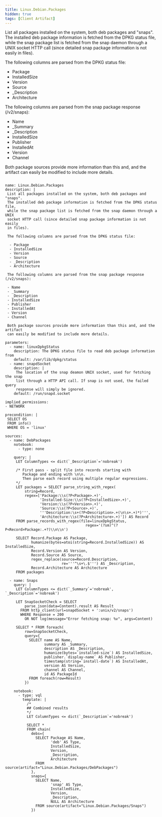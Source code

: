 ```yaml
---
title: Linux.Debian.Packages
hidden: true
tags: [Client Artifact]
---
```


List all packages installed on the system, both deb packages and "snaps".
The installed deb package information is fetched from the DPKG status file,
while the snap package list is fetched from the snap daemon through a UNIX
socket HTTP call (since detailed snap package information is not easily
in files).

The following columns are parsed from the DPKG status file:

 - Package
 - InstalledSize
 - Version
 - Source
 - _Description
 - Architecture

The following columns are parsed from the snap package response (/v2/snaps):

- Name
- _Summary
- _Description
- InstalledSize
- Publisher
- InstalledAt
- Version
- Channel

Both package sources provide more information than this and, and the artifact
can easily be modified to include more details.


<pre><code class="language-yaml">
name: Linux.Debian.Packages
description: |
 List all packages installed on the system, both deb packages and "snaps".
 The installed deb package information is fetched from the DPKG status file,
 while the snap package list is fetched from the snap daemon through a UNIX
 socket HTTP call (since detailed snap package information is not easily
 in files).

 The following columns are parsed from the DPKG status file:

  - Package
  - InstalledSize
  - Version
  - Source
  - _Description
  - Architecture

 The following columns are parsed from the snap package response (/v2/snaps):

 - Name
 - _Summary
 - _Description
 - InstalledSize
 - Publisher
 - InstalledAt
 - Version
 - Channel

 Both package sources provide more information than this and, and the artifact
 can easily be modified to include more details.

parameters:
  - name: linuxDpkgStatus
    description: The DPKG status file to read deb package information from
    default: /var/lib/dpkg/status
  - name: snapdSocket
    description: |
     The location of the snap deamon UNIX socket, used for fetching the snap
     list through a HTTP API call. If snap is not used, the failed query
     response will simply be ignored.
    default: /run/snapd.socket

implied_permissions:
- NETWORK

precondition: |
 SELECT OS
 FROM info()
 WHERE OS = 'linux'

sources:
  - name: DebPackages
    notebook:
      - type: none

    query: |
     LET ColumnTypes &lt;= dict(`_Description`='nobreak')

     /* First pass - split file into records starting with
        Package and ending with \n\n.
        Then parse each record using multiple regular expressions.
     */
     LET packages = SELECT parse_string_with_regex(
         string=Record,
         regex=['Package:\\s(?P&lt;Package&gt;.+)',
                'Installed-Size:\\s(?P&lt;InstalledSize&gt;.+)',
                'Version:\\s(?P&lt;Version&gt;.+)',
                'Source:\\s(?P&lt;Source&gt;.+)',
                '''Description:\s+(?P&lt;Description&gt;.+(\n\s+.+)*)''',
                'Architecture:\\s(?P&lt;Architecture&gt;.+)']) AS Record
     FROM parse_records_with_regex(file=linuxDpkgStatus,
                                     regex='(?sm)^(?P&lt;Record&gt;Package:.+?)\\n\\n')

     SELECT Record.Package AS Package,
            humanize(bytes=atoi(string=Record.InstalledSize)) AS InstalledSize,
            Record.Version AS Version,
            Record.Source AS Source,
            regex_replace(source=Record.Description,
                          re='''^\s+\.$''') AS _Description,
            Record.Architecture AS Architecture
     FROM packages

  - name: Snaps
    query: |
     LET ColumnTypes &lt;= dict(`_Summary`='nobreak', `_Description`='nobreak')

     LET SnapSocketCheck = SELECT
         parse_json(data=Content).result AS Result
       FROM http_client(url=snapdSocket + ':unix/v2/snaps')
       WHERE Response = 200
         OR NOT log(message="Error fetching snap: %v", args=Content)

     SELECT * FROM foreach(
         row=SnapSocketCheck,
         query={
           SELECT name AS Name,
                  summary AS _Summary,
                  description AS _Description,
                  humanize(bytes=`installed-size`) AS InstalledSize,
                  publisher.`display-name` AS Publisher,
                  timestamp(string=`install-date`) AS InstalledAt,
                  version AS Version,
                  channel AS Channel,
                  id AS PackageId
           FROM foreach(row=Result)
         })

    notebook:
      - type: vql
        template: |
          /*
          ## Combined results
          */
          LET ColumnTypes &lt;= dict(`_Description`='nobreak')

          SELECT *
          FROM chain(
            debs={
              SELECT Package AS Name,
                     'deb' AS Type,
                     InstalledSize,
                     Version,
                     _Description,
                     Architecture
              FROM source(artifact="Linux.Debian.Packages/DebPackages")
            },
            snaps={
              SELECT Name,
                     'snap' AS Type,
                     InstalledSize,
                     Version,
                     _Description,
                     NULL AS Architecture
              FROM source(artifact="Linux.Debian.Packages/Snaps")
            })

</code></pre>

